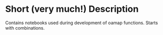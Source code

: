 # Short (very much!) Description
Contains notebooks used during development of oamap functions. Starts with combinations.

